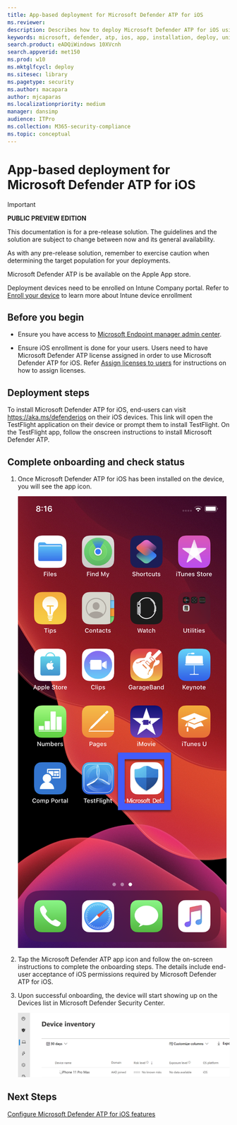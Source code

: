 ```yaml
---
title: App-based deployment for Microsoft Defender ATP for iOS
ms.reviewer:
description: Describes how to deploy Microsoft Defender ATP for iOS using an app
keywords: microsoft, defender, atp, ios, app, installation, deploy, uninstallation, intune
search.product: eADQiWindows 10XVcnh
search.appverid: met150
ms.prod: w10
ms.mktglfcycl: deploy
ms.sitesec: library
ms.pagetype: security
ms.author: macapara
author: mjcaparas
ms.localizationpriority: medium
manager: dansimp
audience: ITPro
ms.collection: M365-security-compliance
ms.topic: conceptual
---
```


# App-based deployment for Microsoft Defender ATP for iOS

> [!IMPORTANT]
> **PUBLIC PREVIEW EDITION**
> 
> This documentation is for a pre-release solution. The guidelines and the solution are subject to change between now and its general availability.
> 
> As with any pre-release solution, remember to exercise caution when determining the target population for your deployments.

Microsoft Defender ATP is be available on the Apple App store. 

Deployment devices need to be enrolled on Intune Company portal. Refer to
[Enroll your
device](https://docs.microsoft.com/mem/intune/enrollment/ios-enroll) to
learn more about Intune device enrollment

## Before you begin

-   Ensure you have access to [Microsoft Endpoint manager admin
    center](https://go.microsoft.com/fwlink/?linkid=2109431).

-   Ensure iOS enrollment is done for your users. Users need to have Microsoft Defender ATP
    license assigned in order to use Microsoft Defender ATP for iOS. Refer [Assign licenses to
    users](https://docs.microsoft.com/azure/active-directory/users-groups-roles/licensing-groups-assign)
    for instructions on how to assign licenses.


## Deployment steps

To install Microsoft Defender ATP for iOS, end-users can visit
<https://aka.ms/defenderios> on their iOS devices. This link will open the
TestFlight application on their device or prompt them to install TestFlight. On
the TestFlight app, follow the onscreen instructions to install Microsoft
Defender ATP.

## Complete onboarding and check status

1.  Once Microsoft Defender ATP for iOS has been installed on the device, you
    will see the app icon.

    ![A screen shot of a smart phone Description automatically generated](images/41627a709700c324849bf7e13510c516.png)

2.  Tap the Microsoft Defender ATP app icon and follow the on-screen
    instructions to complete the onboarding steps. The details include end-user
    acceptance of iOS permissions required by Microsoft Defender ATP for iOS.

3.  Upon successful onboarding, the device will start showing up on the Devices
    list in Microsoft Defender Security Center.

    ![A screenshot of a cell phone Description automatically generated](images/e07f270419f7b1e5ee6744f8b38ddeaf.png)

## Next Steps

[Configure Microsoft Defender ATP for iOS features](ios-configure-features.md)
